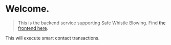 # Welcome.

> This is the backend service supporting Safe Whistle Blowing. Find [the frontend here](https://github.com/wachukxs/whistle-angular).

This will execute smart contact transactions.